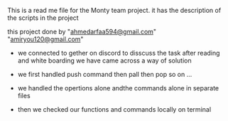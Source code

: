 This is a read me file for the Monty team project.
it has the description of the scripts in the project

this project done by    "ahmedarfaa594@gmail.com"
 			"amiryou120@gmail.com"
- we connected to gether on discord to disscuss the task 
	after reading and white boarding we have came across a way of solution

- we first handled push command
		then pall
		then pop
		so on ...
- we handled the opertions alone andthe commands alone 
	in separate files
- then we checked our functions and commands locally on terminal
